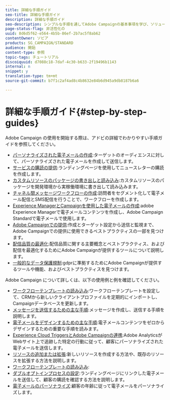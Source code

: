 ```yaml
---
title: 詳細な手順ガイド
seo-title: 詳細な手順ガイド
description: 詳細な手順ガイド
seo-description: シンプルな手順を通してAdobe Campaignの基本事項を学び、ソリューションの効果を体験します。
page-status-flag: 非活性化の
uuid: 8d6d5f62-e564-4b5b-86ef-2b7ac5f8ab62
contentOwner: ソビア
products: SG_CAMPAIGN/STANDARD
audience: 開始
content-type: 参照
topic-tags: チュートリアル
discoiquuid: d7088c18-7daf-4c30-b633-2f19496b1143
internal: n
snippet: y
translation-type: tm+mt
source-git-commit: b7f1c2af4ad8c4b8632e84b6d945a9db8187b6a6

---
```



# 詳細な手順ガイド{#step-by-step-guides}

Adobe Campaign の使用を開始する際は、アドビの詳細でわかりやすい手順ガイドを参照してください。

* [パーソナライズされた電子メールの作成](https://docs.campaign.adobe.com/doc/standard/getting_started/en/ACS_GettingStartedEmail.html):ターゲットのオーディエンスに対して、パーソナライズされた電子メールを作成して送信します。
* [サービスの購読の提供](https://docs.campaign.adobe.com/doc/standard/getting_started/en/ACS_GettingStartedLandingPages.html):ランディングページを使用してニュースレターの購読を作成します。
* [カスタムリソースのパッケージの書き出しと読み込み](https://docs.campaign.adobe.com/doc/standard/getting_started/en/ACS_ImportExport.html):カスタムリソースのパッケージを開発環境から実稼働環境に書き出して読み込みます。
* [チャネル間メッセージワークフローの作成](https://docs.campaign.adobe.com/doc/standard/getting_started/en/ACS_WorkflowSegmentation.html):訪問者をセグメント化して電子メール配信とSMS配信を行うことで、ワークフローを作成します。
* [Experience ManagerとCampaignを使用した電子メールの作成](https://docs.campaign.adobe.com/doc/standard/getting_started/en/ACS_AEM.html):adobe Experience Managerで電子メールコンテンツを作成し、Adobe Campaign Standardで電子メールで使用します。
* [Adobe Campaignでの提供](https://docs.campaign.adobe.com/doc/standard/getting_started/en/ACS_DeliveryBestPractices.html):作成とターゲット設定から送信と監視まで、Adobe Campaignでの提供に使用できるベストプラクティスの一部を見つけます。
* [配信品質の最適化](https://docs.campaign.adobe.com/doc/standard/getting_started/en/ACS_Deliverability.html):配信品質に関する主要概念とベストプラクティス、および配信を最適化するためにAdobe Campaignが提供するツールについて説明します。
* [一般的なデータ保護規制](https://docs.campaign.adobe.com/doc/standard/getting_started/en/ACS_GDPR.html):gdprに準拠するためにAdobe Campaignが提供するツールや機能、およびベストプラクティスを見つけます。

Adobe Campaign について詳しくは、以下の使用例と例を確認してください。

* [ワークフローテンプレートの読み込み](../../automating/using/importing-data.md#example--import-workflow-template):ワークフローテンプレートを設定して、CRMから新しいクライアントプロファイルを定期的にインポートし、Campaignデータベースを更新します。
* [メッセージを送信するための主な手順](../../channels/using/key-steps-to-send-a-message.md):メッセージを作成し、送信する手順を説明します。
* [電子メールをデザインするための主な手順](../../designing/using/designing-from-scratch.md#designing-an-email-content-from-scratch):電子メールコンテンツをゼロからデザインするための重要な手順を読みます。
* [Experience Cloud TriggersとAdobe Campaignの連携](../../integrating/using/abandonment-triggers-use-cases.md):Adobe AnalyticsがWebサイト上で追跡した特定の行動に従って、顧客にパーソナライズされた電子メールを送信します。
* [リソースの追加または拡張](../../developing/using/key-steps-to-add-a-resource.md):新しいリソースを作成する方法や、既存のリソースを拡張する方法を説明します。
* [ワークフローテンプレートの読み込み](../../automating/using/importing-data.md#example--import-workflow-template):
* [ダブルオプトインプロセスの設定](../../channels/using/setting-up-a-double-opt-in-process.md):ランディングページにリンクした電子メールを送信して、顧客の購読を確認する方法を説明します。
* [電子メールのパーソナライズ](../../designing/using/personalization.md#example-email-personalization):顧客の年齢に従って電子メールをパーソナライズします。

